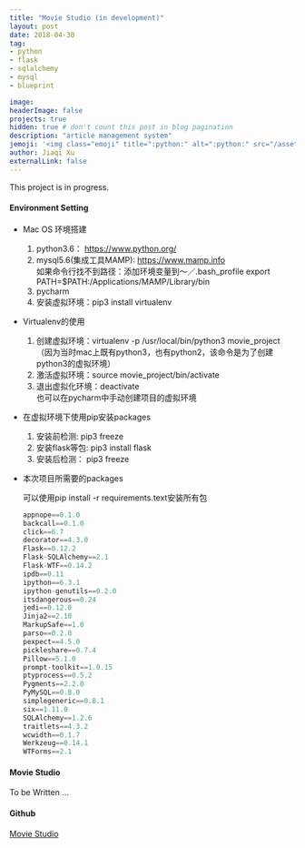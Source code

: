 ```yaml
---
title: "Movie Studio (in development)"
layout: post
date: 2018-04-30
tag:
- python
- flask
- sqlalchemy
- mysql
- blueprint

image:
headerImage: false
projects: true
hidden: true # don't count this post in blog pagination
description: "article management system"
jemoji: '<img class="emoji" title=":python:" alt=":python:" src="/assets/images/language_icon/python.png" height="20" width="20" align="absmiddle">'
author: Jiaqi Xu
externalLink: false
---
```


This project is in progress.
#### Environment Setting
* Mac OS 环境搭建
    1. python3.6： https://www.python.org/
    2. mysql5.6(集成工具MAMP): https://www.mamp.info<br>
       如果命令行找不到路径：添加环境变量到～／.bash_profile
       export PATH=$PATH:/Applications/MAMP/Library/bin
    3. pycharm
    4. 安装虚拟环境：pip3 install virtualenv

* Virtualenv的使用
    1. 创建虚拟环境：virtualenv -p /usr/local/bin/python3 movie_project （因为当时mac上既有python3，也有python2，该命令是为了创建python3的虚拟环境）
    2. 激活虚拟环境：source movie_project/bin/activate
    3. 退出虚拟化环境：deactivate<br>
    也可以在pycharm中手动创建项目的虚拟环境

* 在虚拟环境下使用pip安装packages
    1. 安装前检测: pip3 freeze
    2. 安装flask等包: pip3 install flask
    3. 安装后检测： pip3 freeze

* 本次项目所需要的packages

    可以使用pip install -r requirements.text安装所有包
    ```python
    appnope==0.1.0
    backcall==0.1.0
    click==6.7
    decorator==4.3.0
    Flask==0.12.2
    Flask-SQLAlchemy==2.1
    Flask-WTF==0.14.2
    ipdb==0.11
    ipython==6.3.1
    ipython-genutils==0.2.0
    itsdangerous==0.24
    jedi==0.12.0
    Jinja2==2.10
    MarkupSafe==1.0
    parso==0.2.0
    pexpect==4.5.0
    pickleshare==0.7.4
    Pillow==5.1.0
    prompt-toolkit==1.0.15
    ptyprocess==0.5.2
    Pygments==2.2.0
    PyMySQL==0.8.0
    simplegeneric==0.8.1
    six==1.11.0
    SQLAlchemy==1.2.6
    traitlets==4.3.2
    wcwidth==0.1.7
    Werkzeug==0.14.1
    WTForms==2.1
    ```

#### Movie Studio
   To be Written ...

#### Github
[Movie Studio](https://github.com/jiaqi-xu/movie_project)
